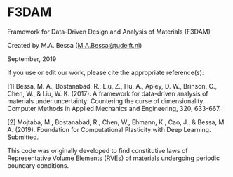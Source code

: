 # F3DAM
Framework for Data-Driven Design and Analysis of Materials (F3DAM)

Created by M.A. Bessa (M.A.Bessa@tudelft.nl)

September, 2019

If you use or edit our work, please cite the appropriate reference(s):

[1] Bessa, M. A., Bostanabad, R., Liu, Z., Hu, A., Apley, D. W., Brinson, C., Chen, W., & Liu, W. K. (2017). A framework for data-driven analysis of materials under uncertainty: Countering the curse of dimensionality. Computer Methods in Applied Mechanics and Engineering, 320, 633-667.

[2] Mojtaba, M., Bostanabad, R., Chen, W., Ehmann, K., Cao, J., & Bessa, M. A. (2019). Foundation for Computational Plasticity with Deep Learning. Submitted.

This code was originally developed to find constitutive laws of Representative Volume Elements (RVEs) of materials undergoing periodic boundary conditions.
